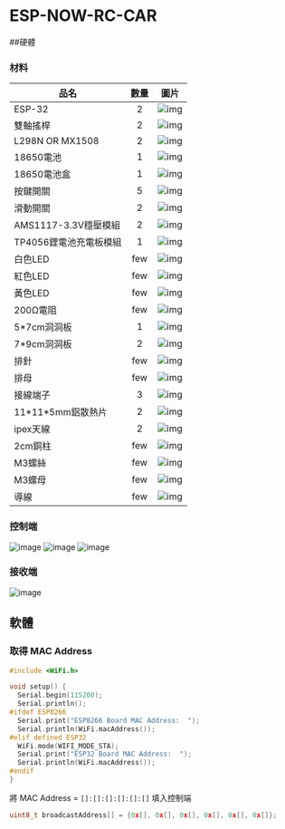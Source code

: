 # ESP-NOW-RC-CAR

##硬體

### 材料

| 品名                      |    數量    |                 圖片                  |
| ------------------------- | :--------: | :----------------------------------: |
| ESP-32                    |    2     | ![img](img/NodeMCU-32S.jpg)            |
| 雙軸搖桿                   |    2     | ![img](img/joystick.jpg)               |
| L298N OR MX1508           |    2     | ![img](img/MX1508.jpg)                 |
| 18650電池                  |    1    | ![img](img/18650-battery.jpg)           |
| 18650電池盒                |    1     | ![img](img/18650-battery-case.jpg)     |
| 按鍵開關                   |    5     | ![img](img/button-switch.jpg)          |
| 滑動開關                   |    2     | ![img](img/slide-switch.jpg)           |
| AMS1117-3.3V穩壓模組       |    2     | ![img](img/AMS1117-3.3V.jpg)           |
| TP4056鋰電池充電板模組      |    1     | ![img](img/TP4056.jpg)                 |
| 白色LED                    |    few   | ![img](img/)
| 紅色LED                    |    few   | ![img](img/)
| 黃色LED                    |    few   | ![img](img/)
| 200Ω電阻                   |    few   | ![img](img/)
| 5\*7cm洞洞板               |     1    | ![img](img/)
| 7\*9cm洞洞板               |     2    | ![img](img/)
| 排針                       |    few   | ![img](img/)
| 排母                       |    few   | ![img](img/pin-header.jpg)             |
| 接線端子                   |     3    | ![img](img/)
| 11\*11\*5mm鋁散熱片        |     2    | ![img](img/)
| ipex天線                   |     2    | ![img](img/)
| 2cm銅柱                    |    few   | ![img](img/)
| M3螺絲                     |    few   | ![img](img/)
| M3螺母                     |    few   | ![img](img/)
| 導線                       |    few   | ![img](img/)

### 控制端
![image](img/control_top.jpg)
![image](img/control_front.jpg)
![image](img/control_open.jpg)

### 接收端
![image](img/romote.jpg)

## 軟體

### 取得 MAC Address

``` cpp
#include <WiFi.h>

void setup() {
  Serial.begin(115200);
  Serial.println();
#ifdef ESP8266
  Serial.print("ESP8266 Board MAC Address:  ");
  Serial.println(WiFi.macAddress());
#elif defined ESP32
  WiFi.mode(WIFI_MODE_STA);
  Serial.print("ESP32 Board MAC Address:  ");
  Serial.println(WiFi.macAddress());
#endif
}
```

將 MAC Address = `[]:[]:[]:[]:[]:[]` 填入控制端

``` cpp
uint8_t broadcastAddress[] = {0x[], 0x[], 0x[], 0x[], 0x[], 0x[]};
```

